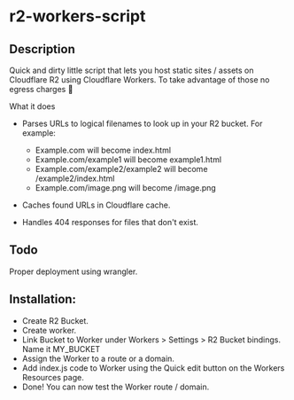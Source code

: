 # r2-workers-script
## Description
Quick and dirty little script that lets you host static sites / assets on Cloudflare R2 using Cloudflare Workers. 
To take advantage of those no egress charges 🤤

What it does
- Parses URLs to logical filenames to look up in your R2 bucket. For example:

   * Example.com will become index.html
   * Example.com/example1 will become example1.html
   * Example.com/example2/example2 will become /example2/index.html
   * Example.com/image.png will become /image.png
        
- Caches found URLs in Cloudflare cache.
- Handles 404 responses for files that don't exist.

## Todo
Proper deployment using wrangler.

## Installation:
- Create R2 Bucket.
- Create worker.
- Link Bucket to Worker under Workers > Settings  > R2 Bucket bindings. Name it MY_BUCKET 
- Assign the Worker to a route or a domain.
- Add index.js code to Worker using the Quick edit button on the Workers Resources page.
- Done! You can now test the Worker route / domain.

